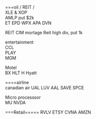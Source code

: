 
 

 
===oil / REIT /    
XLE & XOP      
AMLP put $2k        
ET 
EPD 
WPX 
APA
DVN




REIT
CIM mortage Reit high div, put 1k     

entertainment    
CCL   
PLAY    
MGM   

Motel   
BX 
HLT 
H  Hyatt  


====airline  
canadian air 
UAL 
LUV 
AAL 
SAVE 
SPCE 

Micro processsor     
MU
NVDA 


===Retail===== 
RVLV 
ETSY 
CVNA
AMZN



